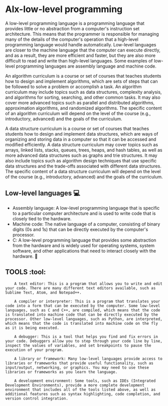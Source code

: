 # Alx-low-level programming

A low-level programming language is a programming language that provides little or no abstraction from a computer's instruction set architecture. This means that the programmer is responsible for managing many of the details of the computer's operation that a high-level programming language would handle automatically. Low-level languages are closer to the machine language that the computer can execute directly, and as a result, they are more efficient and faster, but they are also more difficult to read and write than high-level languages. Some examples of low-level programming languages are assembly language and machine code.

An algorithm curriculum is a course or set of courses that teaches students how to design and implement algorithms, which are sets of steps that can be followed to solve a problem or accomplish a task. An algorithm curriculum may include topics such as data structures, complexity analysis, and algorithms for sorting, searching, and other common tasks. It may also cover more advanced topics such as parallel and distributed algorithms, approximation algorithms, and randomized algorithms. The specific content of an algorithm curriculum will depend on the level of the course (e.g., introductory, advanced) and the goals of the curriculum.

A data structure curriculum is a course or set of courses that teaches students how to design and implement data structures, which are ways of organizing and storing data in a computer so that it can be accessed and modified efficiently. A data structure curriculum may cover topics such as arrays, linked lists, stacks, queues, trees, heaps, and hash tables, as well as more advanced data structures such as graphs and trie structures. It may also include topics such as algorithm design techniques that use specific data structures and the trade-offs associated with different data structures. The specific content of a data structure curriculum will depend on the level of the course (e.g., introductory, advanced) and the goals of the curriculum.

## Low-level languages :computer:

- Assembly language: A low-level programming language that is specific to a particular computer architecture and is used to write code that is closely tied to the hardware.
- Machine code: The native language of a computer, consisting of binary digits (0s and 1s) that can be directly executed by the computer's processor.
- C: A low-level programming language that provides some abstraction from the hardware and is widely used for operating systems, system software, and other applications that need to interact closely with the hardware. :rocket:

## TOOLS :tool:
```
    A text editor: This is a program that allows you to write and edit your code. There are many different text editors available, such as Sublime Text, Atom, and Notepad++.

    A compiler or interpreter: This is a program that translates your code into a form that can be executed by the computer. Some low-level languages, such as C and C++, are compiled, which means that the code is translated into machine code that can be directly executed by the processor. Other low-level languages, such as Python, are interpreted, which means that the code is translated into machine code on the fly as it is being executed.

    A debugger: This is a tool that helps you find and fix errors in your code. Debuggers allow you to step through your code line by line, inspect the values of variables, and set breakpoints to pause the execution of your program.

    A library or framework: Many low-level languages provide access to libraries or frameworks that provide useful functionality, such as input/output, networking, or graphics. You may need to use these libraries or frameworks as you learn the language.

    A development environment: Some tools, such as IDEs (Integrated Development Environments), provide a more complete development environment that includes all of the tools listed above, as well as additional features such as syntax highlighting, code completion, and version control integration.
```
